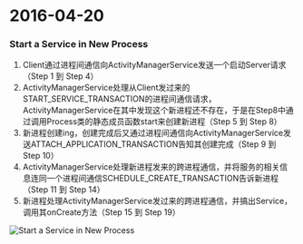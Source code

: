 # 2016-04-20

### Start a Service in New Process

1. Client通过进程间通信向ActivityManagerService发送一个启动Server请求（Step 1 到 Step 4）
2. ActivityManagerService处理从Client发过来的START_SERVICE_TRANSACTION的进程间通信请求，ActivityManagerService在其中发现这个新进程还不存在，于是在Step8中通过调用Process类的静态成员函数start来创建新进程（Step 5 到 Step 8）
3. 新进程创建ing，创建完成后又通过进程间通信向ActivityManagerService发送ATTACH_APPLICATION_TRANSACTION告知其创建完成（Step 9 到 Step 10）
4. ActivityManagerService处理新进程发来的跨进程通信，并将服务的相关信息连同一个进程间通信SCHEDULE_CREATE_TRANSACTION告诉新进程（Step 11 到 Step 14）
5. 新进程处理ActivityManagerService发过来的跨进程通信，并搞出Service，调用其onCreate方法（Step 15 到 Step 19）

![Start a Service in New Process](https://github.com/Nightonke/Notes/blob/master/Pictures/StartServerInNewProcess.png)

